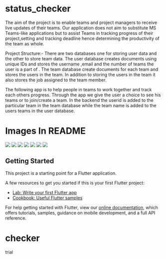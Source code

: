 # status_checker

The aim of the project is to enable teams and project managers to receive live updates of
their teams.
Our application does not aim to substitute MS Teams-like applications but to assist Teams in tracking progress of their project,setting and tracking deadline hence determining the productivity of the team as whole.

Project Structure:-
There are two databases one for storing user data and the other to store team data. The user database creates documents using unique IDs and stores the username ,email and the number of teams the user is a part of . The team database create documents for each team and stores the users in the team. In addition to storing the users in the team it also stores the job assigned to the team member.

The following app is to help people in teams to work together and track each others progress. Through the app we give the user a choice to see his teams or to join/create a team. In the backend the userid is added to the particular team in the team database while the team name is added to the users teams in the user database.

# Images In README
![](screenshots/1.jpeg)
![](screenshots/2.jpeg)
![](screenshots/3.jpeg)
![](screenshots/4.jpeg)
![](screenshots/5.jpeg)
![](screenshots/6.jpeg)
![](screenshots/7.jpeg)

## Getting Started

This project is a starting point for a Flutter application.

A few resources to get you started if this is your first Flutter project:

- [Lab: Write your first Flutter app](https://flutter.dev/docs/get-started/codelab)
- [Cookbook: Useful Flutter samples](https://flutter.dev/docs/cookbook)

For help getting started with Flutter, view our
[online documentation](https://flutter.dev/docs), which offers tutorials,
samples, guidance on mobile development, and a full API reference.
# checker
trial
